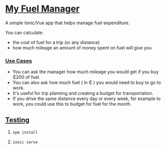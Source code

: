 # [My Fuel Manager](#my-fuel-manager)

A simple Ionic/Vue app that helps manage fuel expenditure.

You can calculate:

- the cost of fuel for a trip (or any distance)
- how much mileage an amount of money spent on fuel will give you

### [Use Cases](#use-cases)

- You can ask the manager how much mileage you would get if you buy ₵200 of fuel.
- You can also ask how much fuel ( in ₵ ) you would need to buy to go to work.
- It's useful for trip planning and creating a budget for transportation.
- If you drive the same distance every day or every week, for example to work, you could use this to budget for fuel for the month.

## [Testing](#testing)

1. `npm install`

2. `ionic serve`
